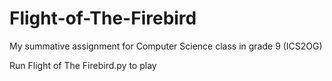 # Flight-of-The-Firebird
My summative assignment for Computer Science class in grade 9 (ICS2OG)

Run Flight of The Firebird.py to play
